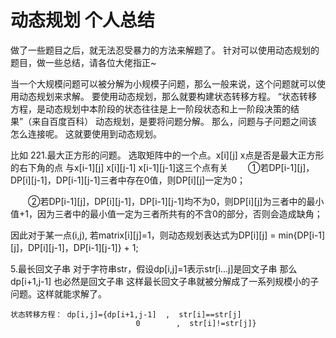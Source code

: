 # 动态规划 个人总结

做了一些题目之后，就无法忍受暴力的方法来解题了。
针对可以使用动态规划的题目，做一些总结，请各位大佬指正~


当一个大规模问题可以被分解为小规模子问题，那么一般来说，这个问题就可以使用动态规划来求解。
要使用动态规划，那么就要构建状态转移方程。
“状态转移方程，是动态规划中本阶段的状态往往是上一阶段状态和上一阶段决策的结果”（来自百度百科）
动态规划，是要将问题分解。
那么，问题与子问题之间该怎么连接呢。
这就要使用到动态规划。


比如
221.最大正方形的问题。
	选取矩阵中的一个点。x[i][j]
	x点是否是最大正方形的右下角的点 与x[i-1][j] x[i][j-1] x[i-1][j-1]这三个点有关
	　　①若DP[i-1][j]，DP[i][j-1]，DP[i-1][j-1]三者中存在0值，则DP[i][j]一定为0；

　　②若DP[i-1][j]，DP[i][j-1]，DP[i-1][j-1]均不为0，则DP[i][j]为三者中的最小值+1，因为三者中的最小值一定为三者所共有的不含0的部分，否则会造成缺角；

因此对于某一点(i,j), 若matrix[i][j]=1，则动态规划表达式为DP[i][j] = min{DP[i-1][j]，DP[i][j-1]，DP[i-1][j-1]} + 1;
	
	
5.最长回文子串
	对于字符串str，假设dp[i,j]=1表示str[i...j]是回文子串
	那么dp[i+1,j-1] 也必然是回文子串
	这样最长回文子串就被分解成了一系列规模小的子问题。这样就能求解了。
	
	状态转移方程： dp[i,j]={dp[i+1,j-1]  ,  str[i]==str[j]
								0        ,  str[i]!=str[j]}
	